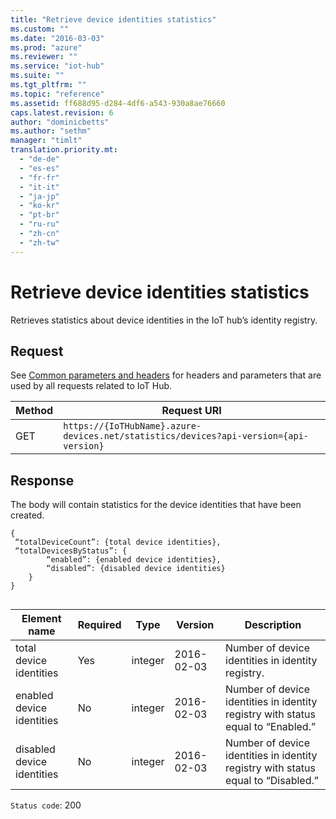 ```yaml
---
title: "Retrieve device identities statistics"
ms.custom: ""
ms.date: "2016-03-03"
ms.prod: "azure"
ms.reviewer: ""
ms.service: "iot-hub"
ms.suite: ""
ms.tgt_pltfrm: ""
ms.topic: "reference"
ms.assetid: ff688d95-d284-4df6-a543-930a8ae76660
caps.latest.revision: 6
author: "dominicbetts"
ms.author: "sethm"
manager: "timlt"
translation.priority.mt: 
  - "de-de"
  - "es-es"
  - "fr-fr"
  - "it-it"
  - "ja-jp"
  - "ko-kr"
  - "pt-br"
  - "ru-ru"
  - "zh-cn"
  - "zh-tw"
---
```

# Retrieve device identities statistics
Retrieves statistics about device identities in the IoT hub’s identity registry.  
  
## Request  
 See [Common parameters and headers](device-identities-rest.md#bk_common) for headers and parameters that are used by all requests related to IoT Hub.  
  
|Method|Request URI|  
|------------|-----------------|  
|GET|`https://{IoTHubName}.azure-devices.net/statistics/devices?api-version={api-version}`|  
  
## Response  
 The body will contain statistics for the device identities that have been created.  
  
```  
{  
 “totalDeviceCount”: {total device identities},  
 “totalDevicesByStatus”: {  
		“enabled”: {enabled device identities},  
		“disabled”: {disabled device identities}  
	}  
}  
  
```  
  
|Element name|Required|Type|Version|Description|  
|------------------|--------------|----------|-------------|-----------------|  
|total device identities|Yes|integer|2016-02-03|Number of device identities in identity registry.|  
|enabled device identities|No|integer|2016-02-03|Number of device identities in identity registry with status equal to “Enabled.”|  
|disabled device identities|No|integer|2016-02-03|Number of device identities in identity registry with status equal to “Disabled.”|  
  
 `Status code`: 200